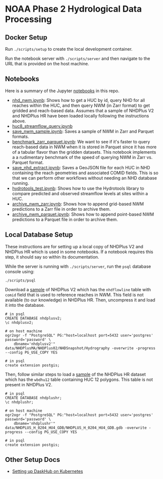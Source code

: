 # NOAA Phase 2 Hydrological Data Processing

## Docker Setup

Run `./scripts/setup` to create the local development container.

Run the notebook server with `./scripts/server` and then navigate to the URL that is provided on the host machine.

## Notebooks

Here is a summary of the Jupyter [notebooks](src/notebooks/) in this repo.

* [nhd_nwm.ipynb](src/notebooks/nhd_nwm.ipynb): Shows how to get a HUC by id, query NHD for all reaches within the HUC, and then query NWM (in Zarr format) to get gridded and reach-based data. Assumes that a sample of NHDPlus V2 and NHDPlus HR have been loaded locally following the instructions above.
* [huc8_streamflow_query.ipynb](src/notebooks/huc8_streamflow_query.ipynb)
* [save_nwm_sample.ipynb](src/notebooks/save_nwm_sample.ipynb): Saves a sample of NWM in Zarr and Parquet formats.
* [benchmark_zarr_parquet.ipynb](src/notebooks/benchmark_zarr_parquet.ipynb): We want to see if it's faster to query reach-based data in NWM when it is stored in Parquet since it has more of a tabular flavor than the gridden datasets. This notebook implements a a rudimentary benchmark of the speed of querying NWM in Zarr vs. Parquet format.
* [save_nhd_extract.ipynb](src/notebooks/save_nhd_extract.ipynb): Saves a GeoJSON file for each HUC in NHD containing the reach geometries and associated COMID fields. This is so that we can perform other workflows without needing an NHD database running.
* [hydrotools_test.ipynb](src/notebooks/hydrotools_test.ipynb): Shows how to use the Hydrotools library to compare predicted and observed streamflow levels at sites within a HUC.
* [archive_nwm_zarr.ipynb](src/notebooks/archive_nwm_zarr.ipynb): Shows how to append grid-based NWM predictions to a Zarr file in order to archive them.
* [archive_nwm_parquet.ipynb](src/notebooks/archive_nwm_parquet.ipynb): Shows how to append point-based NWM predictions to a Parquet file in order to archive them.

## Local Database Setup

These instructions are for setting up a local copy of NHDPlus V2 and NHDPlus HR which is used in some notebooks. If a notebook requires this step, it should say so within its documentation.

While the server is running with `./scripts/server`, run the `psql` database console using:

```
./scripts/psql
```

Download a [sample](https://edap-ow-data-commons.s3.amazonaws.com/NHDPlusV21/Data/NHDPlusMA/NHDPlusV21_MA_02_NHDSnapshot_04.7z) of NHDPlus V2 which has the `nhdflowline` table with `comid` field that is used to reference reaches in NWM. This field is not available (to our knowledge) in NHDPlus HR. Then, uncompress it and load it into the database.

```
# in psql
CREATE DATABASE nhdplusv2;
\c nhdplusv2;

# on host machine
ogr2ogr -f "PostgreSQL" PG:"host=localhost port=5432 user='postgres' password='password' \
    dbname='nhdplusv2'" data/NHDPlusMA/NHDPlus02/NHDSnapshot/Hydrography -overwrite -progress --config PG_USE_COPY YES

# in psql
create extension postgis;
```

Then, follow similar steps to load a [sample](https://prd-tnm.s3.amazonaws.com/StagedProducts/Hydrography/NHDPlusHR/Beta/GDB/NHDPLUS_H_0204_HU4_GDB.zip) of the NHDPlus HR dataset which has the `wbdhu12` table containing HUC 12 polygons. This table is not present in NHDPlus V2. 

```
# in psql
CREATE DATABASE nhdplushr;
\c nhdplushr;

# on host machine
ogr2ogr -f "PostgreSQL" PG:"host=localhost port=5432 user='postgres' password='password' \
    dbname='nhdplushr'" data/NHDPLUS_H_0204_HU4_GDB/NHDPLUS_H_0204_HU4_GDB.gdb -overwrite -progress --config PG_USE_COPY YES

# in psql
create extension postgis;
```

## Other Setup Docs
 
* [Setting up DaskHub on Kubernetes](docs/daskhub-setup.md)